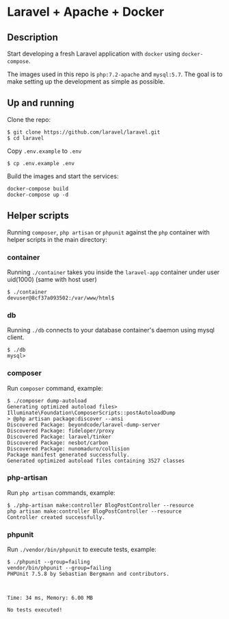 # Laravel + Apache + Docker

## Description
Start developing a fresh Laravel application with `docker` using `docker-compose`.

The images used in this repo is `php:7.2-apache` and `mysql:5.7`. The goal is to make setting up the development as simple as possible.

## Up and running
Clone the repo:
```
$ git clone https://github.com/laravel/laravel.git
$ cd laravel
```

Copy `.env.example` to `.env`
```
$ cp .env.example .env 
```

Build the images and start the services:
```
docker-compose build
docker-compose up -d
```

## Helper scripts
Running `composer`, `php artisan` or `phpunit` against the `php` container with helper scripts in the main directory:

### container
Running `./container` takes you inside the `laravel-app` container under user uid(1000) (same with host user)
```
$ ./container
devuser@8cf37a093502:/var/www/html$
```
### db
Running `./db` connects to your database container's daemon using mysql client.
```
$ ./db
mysql>
```

### composer
Run `composer` command, example:
```
$ ./composer dump-autoload
Generating optimized autoload files> Illuminate\Foundation\ComposerScripts::postAutoloadDump
> @php artisan package:discover --ansi
Discovered Package: beyondcode/laravel-dump-server
Discovered Package: fideloper/proxy
Discovered Package: laravel/tinker
Discovered Package: nesbot/carbon
Discovered Package: nunomaduro/collision
Package manifest generated successfully.
Generated optimized autoload files containing 3527 classes
```

### php-artisan
Run `php artisan` commands, example:
```
$ ./php-artisan make:controller BlogPostController --resource
php artisan make:controller BlogPostController --resource
Controller created successfully.
```

### phpunit
Run `./vendor/bin/phpunit` to execute tests, example:
```
$ ./phpunit --group=failing
vendor/bin/phpunit --group=failing
PHPUnit 7.5.8 by Sebastian Bergmann and contributors.



Time: 34 ms, Memory: 6.00 MB

No tests executed!
```

